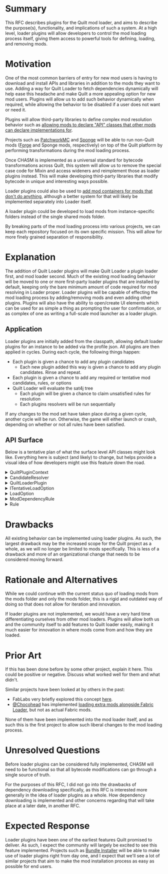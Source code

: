 # Summary

This RFC describes plugins for the Quilt mod loader, and aims to describe the
purpose(s), functionality, and implications of such a system. At a high level,
loader plugins will allow developers to control the mod loading process itself,
giving them access to powerful tools for defining, loading, and removing mods.


# Motivation

One of the most common barriers of entry for new mod users is having to download
and install APIs and libraries in addition to the mods they want to use. Adding a
way for Quilt Loader to fetch dependencies dynamically will help ease this
headache and make Quilt a more appealing option for new mod users. Plugins will
allow us to add such behavior dynamically when required, while allowing the
behavior to be disabled if a user does not want or need it.

Plugins will allow third-party libraries to define complex mod resolution behavior
such as [allowing mods to declare "API" classes that other mods can declare implementations for](https://github.com/FabricMC/fabric-loader/issues/343).

Projects such as [PatchworkMC](https://patchworkmc.net/) and [Sponge](https://www.spongepowered.org/) will be able to run non-Quilt mods ([Forge](https://forums.minecraftforge.net/) and Sponge mods, respectively) on top of the Quilt platform by
performing transformations during the mod loading process.

Once CHASM is implemented as a universal standard for bytecode transformations
across Quilt, this system will allow us to remove the special case code for Mixin
and access wideners and reimplement those as loader plugins instead. This will make
developing third-party libraries that modify bytecode in unique and interesting
ways possible.

Loader plugins could also be used to [add mod containers for mods that don't do anything](https://github.com/FabricMC/fabric-loader/issues/175), although a
better system for that will likely be implemented separately into Loader itself.

A loader plugin could be developed to load mods from instance-specific folders instead of the single shared mods folder.

By breaking parts of the mod loading process into various projects, we can keep
each repository focused on its own specific mission. This will allow for more
finely grained separation of responsibility.


# Explanation

The addition of Quilt Loader plugins will make Quilt Loader a plugin loader
first, and mod loader second. Much of the existing mod loading behavior will be
moved to one or more first-party loader plugins that are installed by default,
keeping only the bare minimum amount of code required for mod resolving in Loader
proper. Loader plugins will be capable of effecting the mod loading process by
adding/removing mods and even adding other plugins. Plugins will also have the
ability to open/create UI elements which can be used for as simple a thing as
prompting the user for confirmation, or as complex of one as writing a full-scale
mod launcher as a loader plugin.

## Application
Loader plugins are initially added from the classpath, allowing default loader
plugins for an instance to be added via the profile json. All plugins are then
applied in cycles. During each cycle, the following things happen:
- Each plugin is given a chance to add any plugin candidates
    - Each new plugin added this way is given a chance to add any plugin candidates.
      Rinse and repeat.
- Each plugin is given a chance to add any required or tentative mod candidates,
  rules, or options
- Quilt Loader will evaluate the sat4j tree
    - Each plugin will be given a chance to claim unsatisfied rules for resolution
    - Each plugins resolvers will be run sequentially

If any changes to the mod set have taken place during a given cycle, another cycle
will be run. Otherwise, the game will either launch or crash, depending on whether
or not all rules have been satisfied.


## API Surface

Below is a tentative plan of what the surface level API classes might look like.
Everything here is subject (and likely) to change, but helps provide a visual
idea of how developers might use this feature down the road.

<details>
    <summary>QuiltPluginContext</summary>

```java
/**
* Passed to loader plugins to define what actions they are able to take.
*/
public sealed interface QuiltPluginContext permits QuiltPluginContextImpl {
/**
* The plugin that this context is for. This method is useless, it just indicates that every other method here has an 
* implicit paramater of "The Loader Plugin" for the UI / logging to use in some way
*/
QuiltLoaderPlugin plugin();

void addCandidate(ModCandidate candidate);

void addCandidate(PluginCandidate candidate);

/**
* Adds a tentative mod candidate which indicates that downloading / fetching a new mod will fix a rule somewhere.
* This tentative mod won't be kept around to the next cycle - instead the resolver is called to actually download
* the mod if {@link QuiltLoaderPlugin#canResolve} returns true after each plugin has been checked.
*/
void addTentativeCandidate(String group, String modId, Version version, CandidateResolver resolver);

/**
* Adds a rule to the current solver.
*/
void addRule(Rule rule);

/**
* Adds a LoadOption to the current solver. All existing rules will have Rule#onLoadOptionAdded called, and all plugins 
* will have ILoaderPlugin#onLoadOptionAdded called.
*
* If this is an ITentativeLoadOption then it will be removed at the end of the cycle, and handled by whatever plugin 
* added it.
*/
void addOption(LoadOption option);

/**
* Gets the metadata for a given mod.
*
* Because the mods in QuiltLoader only reference fully loaded bods, this method can be used during the modloaded process
* to get the metadata for any candidates (tentative or not) that were present prior to this cycle.
*/
ModMetadata getMetadata(String modId);
}
```
</details>

<details>
    <summary>CandidateResolver</summary>
    
```java
interface CandidateResolver {
/**
* Attempts to resolve a tentative candidate.
*
* @return an error message if resolution fails, null otherwise
*/ 
@Nullable String resolve();
}
```
</details>

<details>
    <summary>QuiltLoaderPlugin</summary>

```java
/**
* @param <T> the types of resolver this plugin can resolve
*/
interface QuiltLoaderPlugin<T extends CandidateResolver> extends  {
/**
* Called once per cycle as the first action in the cycle.
* 
* This is where mods can be added with {@link QuiltPluginContext#addCandidate} and
* {@link QuiltPluginContext#addTentativeCandidate}.
*/
default void run(QuiltPluginContext context) {}

/**
* Called once per cycle after the sat4j solving has finished, but before any resolvers are run.
*
* Should NOT invoke the resolvers.
*
* @return true if all of the resolvers can be called, false otherwise
*/
default boolean canResolve(List<T> resolvers) {
    return false;
}

/**
* Called if loader can't simplify this error down into any of the other error handling methods.
* @return True if this plugin did something which will solve / change the error in future,
*         and so loader won't ask any other plugins to solve this.
*         Loader will temporarily remove this rule so it won't be sent to #handleOtherErrors again in this cycle.
*         If this returns false then no rules will be removed, and instead loader will assume that
*         the error has been handled in some other way. (and it will promptly crash if you haven't)
*/
default @Nullable Rule handleOtherErrors(QuiltPluginContext context, List<Rule> errorChain) { return null; }

/**
* @param dep The dependency which is missing completely. If you can find a valid source for this then you should add 
*            it with {@link QuiltContext#addTentativeCandidate()}
* @return True if this plugin did something which will solve / change the error in future,
*         and so loader won't ask any other plugins to solve this.
*         Loader will temporarily remove this rule so it won't be sent to #handleOtherErrors again in this cycle.
*         If this returns false then no rules will be removed, and instead loader will assume that
*         the error has been handled in some other way. (and it will promptly crash if you haven't)
*/
default boolean handleMissingDependencyError(QuiltPluginContext context, ModDependencyRule dep, List<Rule> fullErrorChain) {
    return handleOtherErrors(ctx, fullErrorChain);
}

/**
* Called whenever a new LoadOption is added, for plugins to add Rules based on this. (For example the default plugin 
* creates rules based on the dependencies and breaks sections of the quilt.mod.json if this option is a 
* {@link MainModLoadOption}).
* <p>
* Most plugins are not expected to implement this.
*/
default void onLoadOptionAdded(QuiltPluginContext context, LoadOption option) {}
}
```
</details>

<details>
    <summary>ITentativeLoadOption</summary>
    
```java
/**
* {@link LoadOption}s can implement this if they must be processed at the end of the cycle in order to either be
* added as a normal LoadOption, or removed automatically.
*/
public interface ITentativeLoadOption {

}
```
</details>

<details>
    <summary>LoadOption</summary>
    
```java
/**
* A boolean option, which quilt loader will resolve down to "true" or "false" according to the {@link Rule}s added by plugins.
*/
public abstract class LoadOption {

}
```
</details>

<details>
    <summary>ModDependencyRule</summary>

```java
sealed abstract class ModDependencyRule extends Rule /* implemented by quilt */ {
abstract ModCandidate from();

abstract VersionLimits versions();

abstract @Nullable ModDependencyRule unless();

abstract List<ModLoadOption> valid();

abstract List<ModLoadOption> invalid();
}
```
</details>

<details>
    <summary>Rule</summary>

```java
/**
* A boolean expression, which controls the links between {@link LoadOption}s
*/
public abstract class Rule {

/**
* Invoked for every Rule by quilt-loader whenever a load option is added, in order to update this rule.
* For example {@link ModDependencyRule} uses this to add ModLoadOption to it's valid and invalid lists.
*/
public abstract void onLoadOptionAdded(LoadOption option);

/**
* Invoked when tentative LoadOptions are removed at the end of a cycle.
*/
public abstract void onLoadOptionRemoved(LoadOption option);

/**
* Called at the start of each cycle to encode this rule in sat4j.
*/
public abstract void define(IRuleDefiner definer);
}
```
</details>


# Drawbacks

All existing behavior can be implemented using loader plugins. As such, the largest
drawback may be the increased scope for the Quilt project as a whole, as we will no
longer be limited to mods specifically. This is less of a drawback and more of an
organizational change that needs to be considered moving forward.


# Rationale and Alternatives

While we could continue with the current status quo of loading mods from the mods
folder and only the mods folder, this is a rigid and outdated way of doing so that
does not allow for iteration and innovation.

If loader plugins are not implemented, we would have a very hard time
differentiating ourselves from other mod loaders. Plugins will allow both us and
the community itself to add features to Quilt loader easily, making it much easier
for innovation in where mods come from and how they are loaded.


# Prior Art

If this has been done before by some other project, explain it here. This could
be positive or negative. Discuss what worked well for them and what didn't.

Similar projects have been looked at by others in the past:
- FabLabs very briefly explored this concept [here](https://github.com/FabLabsMC/fabric-loader/tree/feature/modproviders).
- [@Chocohead](https://github.com/Chocohead) has implemented [loading extra mods alongside Fabric Loader](https://github.com/Chocohead/Modjam/blob/master/src/com/chocohead/sm/loader/PreLoader.java), but not as actual Fabric mods.

None of them have been implemented into the mod loader itself, and as such this is
the first project to allow such liberal changes to the mod loading process.


# Unresolved Questions

Before loader plugins can be considered fully implemented, CHASM will need to be
functional so that all bytecode modifications can go through a single source of
truth.

For the purposes of this RFC, I did not go into the drawbacks of
dependency downloading specifically, as this RFC is interested more generally
in the idea of loader plugins as a whole. How dependency downloading is implemented
and other concerns regarding that will take place at a later date, in another RFC.


# Expected Response

Loader plugins have been one of the earliest features Quilt promised to deliver. As
such, I expect the community will largely be excited to see this feature
implemented. Projects such as [Bundle Installer](https://github.com/FoundationGames/Bundle-Installer) will be able to make use of loader plugins right from day one, and
I expect that we'll see a lot of similar projects that aim to make the mod
installation process as easy as possible for end users.